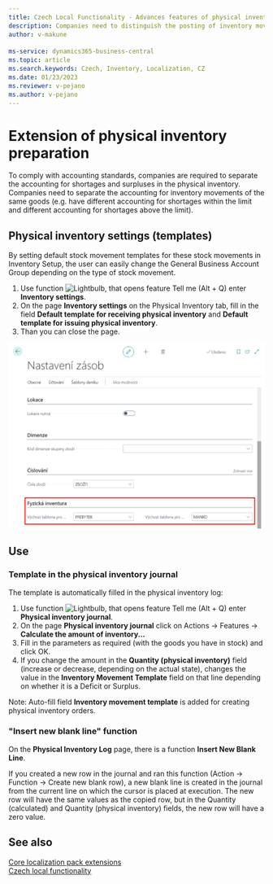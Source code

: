 ```yaml
---
title: Czech Local Functionality - Advances features of physical inventory 
description: Companies need to distinguish the posting of inventory movements of the same goods so they require line-break of physical inventory Journal line.
author: v-makune

ms-service: dynamics365-business-central
ms.topic: article
ms.search.keywords: Czech, Inventory, Localization, CZ
ms.date: 01/23/2023
ms.reviewer: v-pejano
ms.author: v-pejano
---
```



# Extension of physical inventory preparation  

To comply with accounting standards, companies are required to separate the accounting for shortages and surpluses in the physical inventory.
Companies need to separate the accounting for inventory movements of the same goods (e.g. have different accounting for shortages within the limit and different accounting for shortages above the limit).

## Physical inventory settings (templates)

By setting default stock movement templates for these stock movements in Inventory Setup, the user can easily change the General Business Account Group depending on the type of stock movement.

1. Use function ![Lightbulb, that opens feature Tell me (Alt + Q)](../../media/ui-search/search_small.png "Tell me what do you want to do(Alt + Q)") enter **Inventory settings**.
2. On the page **Inventory settings** on the Physical Inventory tab, fill in the field **Default template for receiving physical inventory** and **Default template for issuing physical inventory**.
3. Than you can close the page.

![Physical inventory - advances features](Media/advances_features_physical_inventory.png)

## Use

### Template in the physical inventory journal

The template is automatically filled in the physical inventory log:

1. Use function ![Lightbulb, that opens feature Tell me (Alt + Q)](../../media/ui-search/search_small.png "Tell me what do you want to do(Alt + Q)") enter **Physical inventory journal**.
2. On the page **Physical inventory journal** click on Actions -> Features -> **Calculate the amount of inventory...**
3. Fill in the parameters as required (with the goods you have in stock) and click OK.
4. If you change the amount in the **Quantity (physical inventory)** field (increase or decrease, depending on the actual state), changes the value in the **Inventory Movement Template** field on that line depending on whether it is a Deficit or Surplus.

Note: Auto-fill field **Inventory movement template** is added for creating physical inventory orders.

### "Insert new blank line" function

 On the **Physical Inventory Log** page, there is a function **Insert New Blank Line**.

If you created a new row in the journal and ran this function (Action -> Function -> Create new blank row), a new blank line is created in the journal from the current line on which the cursor is placed at execution. The new row will have the same values as the copied row, but in the Quantity (calculated) and Quantity (physical inventory) fields, the new row will have a zero value.

## See also

[Core localization pack extensions](ui-extensions-core-localization-pack-cz.md)  
[Czech local functionality](czech-local-functionality.md)  
